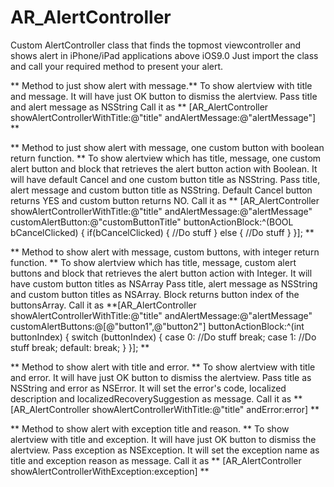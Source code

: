 # AR_AlertController
Custom AlertController class that finds the topmost viewcontroller and shows alert in iPhone/iPad applications above iOS9.0
Just import the class and call your required method to present your alert.

** Method to just show alert with message.**
To show alertview with title and message. It will have just OK button to dismiss the alertview. 
Pass title and alert message as NSString
Call it as ** [AR_AlertController showAlertControllerWithTitle:@"title" andAlertMessage:@"alertMessage"] **

** Method to just show alert with message, one custom button with boolean return function. **
To show alertview which has title, message, one custom alert button and block that retrieves the alert button action with Boolean.
It will have default Cancel and one custom button title as NSString.
Pass title, alert message and custom button title as NSString.
Default Cancel button returns YES and custom button returns NO.
Call it as ** [AR_AlertController showAlertControllerWithTitle:@"title" andAlertMessage:@"alertMessage" customAlertButton:@"customButtonTitle" buttonActionBlock:^(BOOL bCancelClicked) {
        if(bCancelClicked) {
          //Do stuff
        } else {
          //Do stuff
        }
    }]; **

** Method to show alert with message, custom buttons, with integer return function. **
To show alertview which has title, message, custom alert buttons and block that retrieves the alert button action with Integer.
It will have custom button titles as NSArray
Pass title, alert message as NSString and custom button titles as NSArray.
Block returns button index of the buttonsArray.
Call it as **[AR_AlertController showAlertControllerWithTitle:@"title" andAlertMessage:@"alertMessage" customAlertButtons:@[@"button1",@"button2"] buttonActionBlock:^(int buttonIndex) {
        switch (buttonIndex) {
            case 0:
               //Do stuff
                break;
            case 1:
               //Do stuff
                break;
            default:
                break;
        }
    }]; **

** Method to show alert with title and error. **
To show alertview with title and error. It will have just OK button to dismiss the alertview.
Pass title as NSString and error as NSError. 
It will set the error's code, localized description and localizedRecoverySuggestion as message.
Call it as ** [AR_AlertController showAlertControllerWithTitle:@"title" andError:error] **

** Method to show alert with exception title and reason. **
To show alertview with title and exception. It will have just OK button to dismiss the alertview.
Pass exception as NSException.
It will set the exception name as title and exception reason as message.
Call it as ** [AR_AlertController showAlertControllerWithException:exception] ** 
